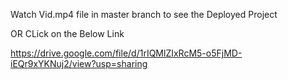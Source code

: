 Watch Vid.mp4 file in master branch to see the Deployed Project

OR CLick on the Below Link

https://drive.google.com/file/d/1rIQMlZIxRcM5-o5FjMD-iEQr9xYKNuj2/view?usp=sharing
